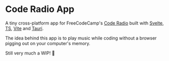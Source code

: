 # Code Radio App

A tiny cross-platform app for FreeCodeCamp's [Code Radio](https://coderadio.freecodecamp.org/) built with [Svelte](https://svelte.dev/), [TS](https://www.typescriptlang.org/), [Vite](https://vitejs.dev/) and [Tauri](https://tauri.studio/).

The idea behind this app is to play music while coding without a browser pigging out on your computer's memory.

Still very much a WIP! 🚀
